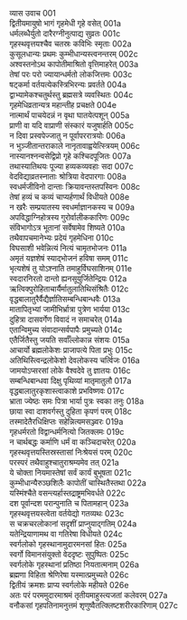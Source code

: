 व्यास उवाच	001    
द्वितीयमायुषो भागं गृहमेधी गृहे वसेत्	001a  
धर्मलब्धैर्युतो दारैरग्नीनुत्पाद्य सुव्रतः	001c  
गृहस्थवृत्तयश्चैव चतस्रः कविभिः स्मृताः	002a  
कुसूलधान्यः प्रथमः कुम्भीधान्यस्त्वनन्तरम्	002c  
अश्वस्तनोऽथ कापोतीमाश्रितो वृत्तिमाहरेत्	003a  
तेषां परः परो ज्यायान्धर्मतो लोकजित्तमः	003c  
षट्कर्मा वर्तयत्येकस्त्रिभिरन्यः प्रवर्तते	004a  
द्वाभ्यामेकश्चतुर्थस्तु ब्रह्मसत्रे व्यवस्थितः	004c  
गृहमेधिव्रतान्यत्र महान्तीह प्रचक्षते	004e  
नात्मार्थं पाचयेदन्नं न वृथा घातयेत्पशून्	005a  
प्राणी वा यदि वाप्राणी संस्कारं यजुषार्हति	005c  
न दिवा प्रस्वपेज्जातु न पूर्वापररात्रयोः	006a  
न भुञ्जीतान्तराकाले नानृतावाह्वयेत्स्त्रियम्	006c  
नास्यानश्नन्वसेद्विप्रो गृहे कश्चिदपूजितः	007a  
तथास्यातिथयः पूज्या हव्यकव्यवहाः सदा	007c  
वेदविद्याव्रतस्नाताः श्रोत्रिया वेदपारगाः	008a  
स्वधर्मजीविनो दान्ताः क्रियावन्तस्तपस्विनः	008c  
तेषां हव्यं च कव्यं चाप्यर्हणार्थं विधीयते	008e  
न खरैः सम्प्रयातस्य स्वधर्माज्ञानकस्य च	009a  
अपविद्धाग्निहोत्रस्य गुरोर्वालीककारिणः	009c  
संविभागोऽत्र भूतानां सर्वेषामेव शिष्यते	010a  
तथैवापचमानेभ्यः प्रदेयं गृहमेधिना	010c  
विघसाशी भवेन्नित्यं नित्यं चामृतभोजनः	011a  
अमृतं यज्ञशेषं स्याद्भोजनं हविषा समम्	011c  
भृत्यशेषं तु योऽश्नाति तमाहुर्विघसाशिनम्	011e  
स्वदारनिरतो दान्तो ह्यनसूयुर्जितेन्द्रियः	012a  
ऋत्विक्पुरोहिताचार्यैर्मातुलातिथिसंश्रितैः	012c  
वृद्धबालातुरैर्वैद्यैर्ज्ञातिसम्बन्धिबान्धवैः	013a  
मातापितृभ्यां जामीभिर्भ्रात्रा पुत्रेण भार्यया	013c  
दुहित्रा दासवर्गेण विवादं न समाचरेत्	014a  
एतान्विमुच्य संवादान्सर्वपापैः प्रमुच्यते	014c  
एतैर्जितैस्तु जयति सर्वाँल्लोकान्न संशयः	015a  
आचार्यो ब्रह्मलोकेशः प्राजापत्ये पिता प्रभुः	015c  
अतिथिस्त्विन्द्रलोकेशो देवलोकस्य चर्त्विजः	016a  
जामयोऽप्सरसां लोके वैश्वदेवे तु ज्ञातयः	016c  
सम्बन्धिबान्धवा दिक्षु पृथिव्यां मातृमातुलौ	017a  
वृद्धबालातुरकृशास्त्वाकाशे प्रभविष्णवः	017c  
भ्राता ज्येष्ठः समः पित्रा भार्या पुत्रः स्वका तनुः	018a  
छाया स्वा दाशवर्गस्तु दुहिता कृपणं परम्	018c  
तस्मादेतैरधिक्षिप्तः सहेन्नित्यमसञ्ज्वरः	019a  
गृहधर्मरतो विद्वान्धर्मनित्यो जितक्लमः	019c  
न चार्थबद्धः कर्माणि धर्मं वा कञ्चिदाचरेत्	020a  
गृहस्थवृत्तयस्तिस्रस्तासां निःश्रेयसं परम्	020c  
परस्परं तथैवाहुश्चातुराश्रम्यमेव तत्	021a  
ये चोक्ता नियमास्तेषां सर्वं कार्यं बुभूषता	021c  
कुम्भीधान्यैरुञ्छशिलैः कापोतीं चास्थितैस्तथा	022a  
यस्मिंश्चैते वसन्त्यर्हास्तद्राष्ट्रमभिवर्धते	022c  
दश पूर्वान्दश परान्पुनाति च पितामहान्	023a  
गृहस्थवृत्तयस्त्वेता वर्तयेद्यो गतव्यथः	023c  
स चक्रचरलोकानां सदृशीं प्राप्नुयाद्गतिम्	024a  
यतेन्द्रियाणामथ वा गतिरेषा विधीयते	024c  
स्वर्गलोको गृहस्थानामुदारमनसां हितः	025a  
स्वर्गो विमानसंयुक्तो वेददृष्टः सुपुष्पितः	025c  
स्वर्गलोके गृहस्थानां प्रतिष्ठा नियतात्मनाम्	026a  
ब्रह्मणा विहिता श्रेणिरेषा यस्मात्प्रमुच्यते	026c  
द्वितीयं क्रमशः प्राप्य स्वर्गलोके महीयते	026e  
अतः परं परममुदारमाश्रमं तृतीयमाहुस्त्यजतां कलेवरम्	027a  
वनौकसां गृहपतिनामनुत्तमं शृणुष्वैतत्क्लिष्टशरीरकारिणाम्	027c  

